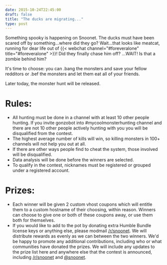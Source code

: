 ```yaml
---
date: 2015-10-24T22:45:00
draft: false
title: "The ducks are migrating..."
type: post
---
```


Something spooky is happening on Snoonet. The ducks must have been scared off by something...where did they go? Wait...that looks like meatcat, running for dear life out of {{< webchat channel="#foreveralone" title="#foreveralone" >}}! Did they finally chase him off? ...WAIT! Is that a zombie behind him?

It's time to choose: you can .bang the monsters and save your fellow redditors or .bef the monsters and let them eat all of your friends.

Later today, the monster hunt will be released.
# Rules:
- All hunting must be done in a channel with at least 10 other people hunting. If you invite gonzobot into #mycoolmonsterhunting channel and there are not 10 other people actively hunting with you you will be disqualified from the contest.
- The highest average number of kills will win, so killing monsters in 100+ channels will not help you out at all.
- If there are other ways people find to cheat the system, those involved will be disqualified.
- Data analysis will be done before the winners are selected.
- To qualify in the contest, nicknames must be registered or grouped under a registered account.

# Prizes:
- Each winner will be given 2 custom vhost coupons which will entitle them to a custom hostname of their choosing, within reason. Winners can choose to give one or both of these coupons away, or use them both for themselves.
- If you would like to add to the pot by donating extra Humble Bundle license keys or anything else, please modmail [/r/snoonet](https://www.reddit.com/r/snoonet). We will distribute rewards as evenly as we can between the two winners. We'd be happy to promote any additional contributions, including who or what communities have donated the prizes. We will include any updates to the prize list here and anywhere else that the contest is announced, including [/r/snoonet](https://www.reddit.com/r/snoonet) and [@snoonet](https://twitter.com/Snoonet).
